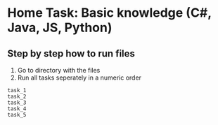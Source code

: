 # Home Task: Basic knowledge (C#, Java, JS, Python)
## Step by step how to run files
1. Go to directory with the files
2. Run all tasks seperately in a numeric order
```
task_1
task_2
task_3
task_4
task_5
```

